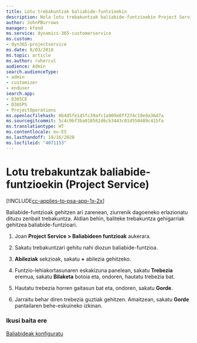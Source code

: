 ```yaml
---
title: Lotu trebakuntzak baliabide-funtzioekin
description: Nola lotu trebakuntzak baliabide-funtzioekin Project Service-n
author: JohnPBurrows
manager: kfend
ms.service: dynamics-365-customerservice
ms.custom:
- dyn365-projectservice
ms.date: 8/03/2018
ms.topic: article
ms.author: ruhercul
audience: Admin
search.audienceType:
- admin
- customizer
- enduser
search.app:
- D365CE
- D365PS
- ProjectOperations
ms.openlocfilehash: 0b4d5fe145fc39afc1a909e0ff274c19e9a36d7a
ms.sourcegitcommit: 5c4c9bf3ba018562d6cb3443c01d550489c415fa
ms.translationtype: HT
ms.contentlocale: eu-ES
ms.lasthandoff: 10/16/2020
ms.locfileid: "4071153"
---
```

# <a name="associate-skills-with-resource-roles-project-service"></a>Lotu trebakuntzak baliabide-funtzioekin (Project Service)

[!INCLUDE[cc-applies-to-psa-app-1x-2x](../includes/cc-applies-to-psa-app-1x-2x.md)]

Baliabide-funtzioak gehitzen ari zarenean, ziurrenik dagoeneko erlazionatu dituzu zenbait trebakuntza. Aldian behin, baliteke trebakuntza gehigarriak gehitzea baliabide-funtzioari.  
  
1.  Joan **Project Service > Baliabideen funtzioak** aukerara.  
  
2.  Sakatu trebakuntzari gehitu nahi diozun baliabide-funtzioa.  
  
3.  **Abileziak** sekzioak, sakatu **+** abilezia gehitzeko.  
  
4.  Funtzio-lehiakortasunaren eskakizuna panelean, sakatu **Trebezia** eremua, sakatu **Bilaketa** botoia eta, ondoren, hautatu trebezia bat.  
  
5.  Hautatu trebezia horren gaitasun bat eta, ondoren, sakatu **Gorde**.  
  
6.  Jarraitu behar diren trebezia guztiak gehitzen. Amaitzean, sakatu **Gorde** pantailaren behe-eskuineko izkinan.  
  
### <a name="see-also"></a>Ikusi baita ere  
 [Baliabideak konfiguratu](../psa/set-up-resources.md)
